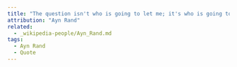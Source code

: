 ```yaml
---
title: "The question isn't who is going to let me; it's who is going to stop me."
attribution: "Ayn Rand"
related:
  - _wikipedia-people/Ayn_Rand.md
tags:
  - Ayn Rand
  - Quote
---
```

